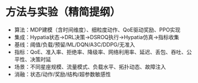 # 方法与实验（精简提纲）

- 算法：MDP建模（含时间维度）、细粒度动作、QoE驱动奖励、PPO实现
- 集成：Hypatia状态→DRL决策→DSROQ执行→Hypatia仿真→指标收集
- 基线：阈值/负载/预留/ML/DQN/A3C/DDPG/无准入
- 指标：QoE、准入率、拒绝率、降级率、网络利用率、延迟、丢包、吞吐、公平性、决策时延
- 场景：不同星座规模、流量模式、负载水平、拓扑动态、故障注入
- 消融：状态/动作/奖励/结构/超参数敏感性

